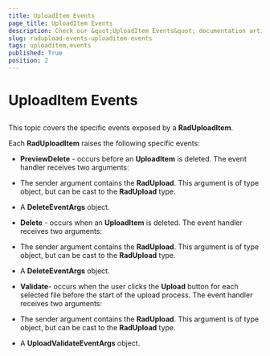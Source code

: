 ```yaml
---
title: UploadItem Events
page_title: UploadItem Events
description: Check our &quot;UploadItem Events&quot; documentation article for the RadUpload WPF control.
slug: radupload-events-uploaditem-events
tags: uploaditem,events
published: True
position: 2
---
```


# UploadItem Events



## 

This topic covers the specific events exposed by a __RadUploadItem__.

Each __RadUploadItem__ raises the following specific events:

* __PreviewDelete__ - occurs before an __UploadItem__ is deleted. The event handler receives two arguments: 


* The sender argument contains the __RadUpload__. This argument is of type object, but can be cast to the __RadUpload__ type.

* A __DeleteEventArgs__ object.

* __Delete__ - occurs when an __UploadItem__ is deleted. The event handler receives two arguments: 


* The sender argument contains the __RadUpload__. This argument is of type object, but can be cast to the __RadUpload__ type.

* A __DeleteEventArgs__ object.

* __Validate__- occurs when the user clicks the __Upload__ button for each selected file before the start of the upload process. The event handler receives two arguments: 


* The sender argument contains the __RadUpload__. This argument is of type object, but can be cast to the __RadUpload__ type.

* A __UploadValidateEventArgs__ object.
